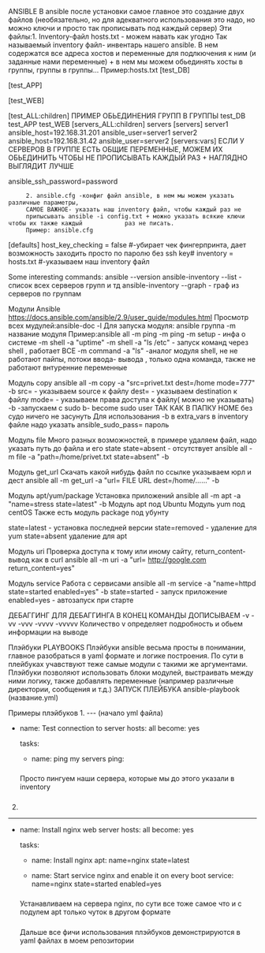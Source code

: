 ANSIBLE
В ansible после установки самое главное это создание двух файлов (необязательно, но для адекватного использования это надо, но можно ключи и просто так прописывать под каждый сервер) 
Эти файлы:1. Inventory-файл hosts.txt - можем навать как угодно 
             Так называемый inventory файл- инвентарь нашего ansible. В нем содержатся все                    адреса хостов и переменные для подлкючения к ним (и заданные нами переменные) 
             + в нем мы можем обьединять хосты в группы, группы в группы...
             Пример:hosts.txt
[test_DB]

[test_APP]

[test_WEB]

[test_ALL:children]                 ПРИМЕР ОБЬЕДИНЕНИЯ ГРУПП В ГРУППЫ 
test_DB
test_APP
test_WEB
[servers_ALL:children]
servers
[servers]
server1   ansible_host=192.168.31.201   ansible_user=server1
server2   ansible_host=192.168.31.42    ansible_user=server2
[servers:vars]  ЕСЛИ У СЕРВЕРОВ В ГРУППЕ ЕСТЬ ОБЩИЕ ПЕРЕМЕННЫЕ, МОЖЕМ ИХ ОБЬЕДИНИТЬ ЧТОБЫ НЕ ПРОПИСЫВАТЬ КАЖДЫЙ РАЗ + НАГЛЯДНО ВЫГЛЯДИТ ЛУЧШЕ

ansible_ssh_password=password

         2. ansible.cfg -конфиг файл ansible, в нем мы можем указать различные параметры,
         САМОЕ ВАЖНОЕ- указать наш inventory файл, чтобы каждый раз не 
         припысывать ansible -i config.txt + можно указать всякие ключи чтобы их также каждый            раз не писать.
         Пример: ansible.cfg 
[defaults]
host_key_checking = false  #-убирает чек фингерпринта, дает возможность заходить просто по паролю без ssh key#
inventory         = hosts.txt   #-указываем наш inventory файл

Some interesting commands:
ansible --version
ansible-inventory --list  - список всех серверов групп и тд
ansible-inventory --graph - граф из серверов по группам 

Модули Ansible 
https://docs.ansible.com/ansible/2.9/user_guide/modules.html
Просмотр всех мудулей:ansible-doc -l
Для запуска модуля: ansible группа -m название модуля        Пример:ansible all -m ping
-m ping 
-m setup - инфа о системе 
-m shell -a "uptime"  -m shell -a "ls /etc" - запуск команд через shell , работает ВСЕ
-m command -a "ls"    -аналог модуля shell, не не работают пайпы, потоки ввода- вывода , только одна команда, также не работают внтуренние переменные

Модуль copy
ansible all -m copy -a "src=privet.txt dest=/home mode=777" -b 
src=  - указываем source к файлу 
dest= - указываем destination к файлу 
mode= - указываем права доступа к файлу( можно не указывать) 
-b -запускаем с sudo b- become sudo user ТАК КАК В ПАПКУ HOME без судо ничего не засунуть 
Для использования -b в extra_vars в inventory файле надо указать ansible_sudo_pass= пароль

Модуль file 
Много разных возможностей, в примере удаляем файл, надо указать путь до файла и его state  state=absent - отсутствует 
ansible all -m file -a "path=/home/privet.txt state=absent"  -b

Модуль get_url
Скачать какой нибудь файл по ссылке указываем юрл и дест
ansible all -m get_url -a "url= FILE URL dest=/home/......" -b 

Модуль apt/yum/package
Установка приложений
ansible all -m apt -a "name=stress state=latest" -b
Модуль apt под Ubuntu
Модуль yum под centOS
Также есть модуль package под убунту 

state=latest - установка последней версии 
state=removed - удаление для yum 
state=absent удаление для apt 

Модуль uri 
Проверка доступа к тому или иному сайту, return_content- вывод как в curl
ansible all -m uri -a "url= http://google.com return_content=yes"

Модуль service
Работа с сервисами 
ansible all -m service -a "name=httpd state=started enabled=yes" -b 
state=started - запуск приложение 
enabled=yes   - автозапуск при старте

ДЕБАГГИНГ
ДЛЯ ДЕБАГГИНГА В КОНЕЦ КОМАНДЫ ДОПИСЫВАЕМ -v -vv -vvv -vvvv -vvvvv 
Количество v определяет подробность и обьем информации на выводе

Плэйбуки PLAYBOOKS
Плэйбуки ansible весьма просты в понимании, главное разобраться в yaml формате и логике построения. По сути в плейбуках учавствуют теже самые модули с такими же аргументами.
Плэйбуки позволяют использовать блоки модулей, выстраивать между ними логику, также добавлять  переменные (например различные директории, сообщения и т.д.)
ЗАПУСК ПЛЕЙБУКА 
ansible-playbook (название.yml)

Примеры плэйбуков
1.
---  (начало yml файла)
- name: Test connection to server 
  hosts: all
  become: yes 
  
  tasks:
  - name: ping my servers 
  ping:
  
  
  #####
  Просто пингуем наши сервера, которые мы до этого указали в inventory
  #####
 2.
 
---
- name: Install nginx  web server
  hosts: all
  become: yes


  tasks:
  - name: Install nginx
    apt:  name=nginx state=latest

  - name: Start service nginx and enable it on every boot
    service: name=nginx state=started enabled=yes
    
  #####
  Устанавливаем на сервера nginx, по сути все тоже самое что и с подулем apt только чуток в       другом формате 
  #####
  
  Дальше все фичи использования плэйбуков демонстрируются в yaml файлах в моем репозитории








         
         
         

